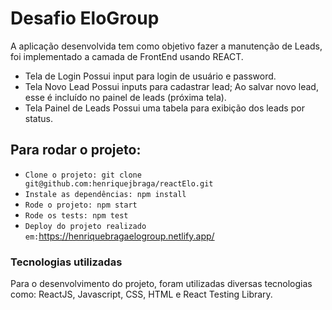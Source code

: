 # Desafio EloGroup

  A aplicação desenvolvida tem como objetivo fazer a manutenção de Leads, foi implementado a camada de FrontEnd usando REACT.
  - Tela de Login
  Possui input para login de usuário e password.
  - Tela Novo Lead
   Possui inputs para cadastrar lead;
  Ao salvar novo lead, esse é incluído no painel de leads (próxima tela).
  - Tela Painel de Leads
  Possui uma tabela para exibição dos leads por status.

## Para rodar o projeto:

- `Clone o projeto: git clone git@github.com:henriquejbraga/reactElo.git`
- `Instale as dependências: npm install`
- `Rode o projeto: npm start`
- `Rode os tests: npm test`
- `Deploy do projeto realizado em:`https://henriquebragaelogroup.netlify.app/

### Tecnologias utilizadas

  Para o desenvolvimento do projeto, foram utilizadas diversas tecnologias como: ReactJS, Javascript, CSS, HTML e React Testing Library.

